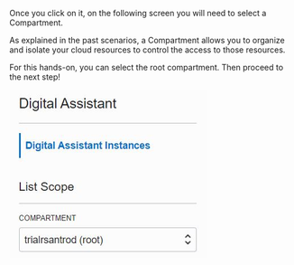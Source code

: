Once you click on it, on the following screen you will need to select a Compartment.

As explained in the past scenarios, a Compartment allows you to organize and isolate your cloud resources to control the access to those resources.

For this hands-on, you can select the root compartment. Then proceed to the next step!

![OCI console - Digital Assistant - Select Compartment](./assets/select-compartment.jpg)